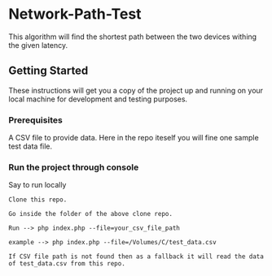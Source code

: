 # Network-Path-Test

This algorithm will find the shortest path between the two devices withing the given latency.

## Getting Started
These instructions will get you a copy of the project up and running on your local machine for development and testing purposes.

### Prerequisites
A CSV file to provide data. Here in the repo iteself you will fine one sample test data file.

### Run the project through console
Say to run locally
```
Clone this repo.

Go inside the folder of the above clone repo.

Run --> php index.php --file=your_csv_file_path

example --> php index.php --file=/Volumes/C/test_data.csv

If CSV file path is not found then as a fallback it will read the data of test_data.csv from this repo.


```
